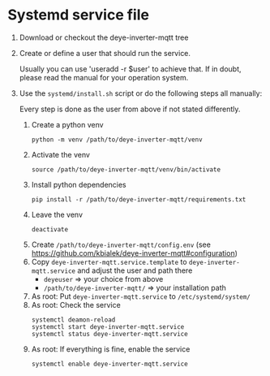 # Systemd service file

1. Download or checkout the deye-inverter-mqtt tree

1. Create or define a user that should run the service.

   Usually you can use 'useradd -r $user' to achieve that.
   If in doubt, please read the manual for your operation system.

1. Use the `systemd/install.sh` script or do the following steps all manually:

   Every step is done as the user from above if not stated differently.

   1. Create a python venv
      ```
      python -m venv /path/to/deye-inverter-mqtt/venv
      ```
   1. Activate the venv
      ```
      source /path/to/deye-inverter-mqtt/venv/bin/activate
      ```
   1. Install python dependencies
      ```
      pip install -r /path/to/deye-inverter-mqtt/requirements.txt
      ```
   1. Leave the venv
      ```
      deactivate
      ```
   1. Create `/path/to/deye-inverter-mqtt/config.env` (see https://github.com/kbialek/deye-inverter-mqtt#configuration)
   1. Copy `deye-inverter-mqtt.service.template` to `deye-inverter-mqtt.service` and adjust the user and path there
      - `deyeuser` => your choice from above
      -  `/path/to/deye-inverter-mqtt/` => your installation path
   1. As root: Put `deye-inverter-mqtt.service` to `/etc/systemd/system/`
   1. As root: Check the service
      ```
      systemctl deamon-reload
      systemctl start deye-inverter-mqtt.service
      systemctl status deye-inverter-mqtt.service
      ```
   1. As root: If everything is fine, enable the service
      ```
      systemctl enable deye-inverter-mqtt.service
      ```

